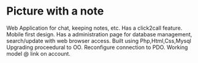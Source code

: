 # Picture with a note
Web Application for chat, keeping notes, etc.
Has a click2call feature.
Mobile first design.
Has a administration page 
for database management,
search/update with web browser access.
Built using Php,Html,Css,Mysql
Upgrading proceedural to OO.
Reconfigure connection to PDO.
Working model @ link on account.
